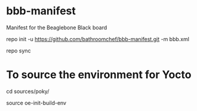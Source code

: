 # bbb-manifest
Manifest for the Beaglebone Black board

repo init -u https://github.com/bathroomchef/bbb-manifest.git -m bbb.xml

repo sync


# To source the environment for Yocto
cd sources/poky/

source oe-init-build-env
